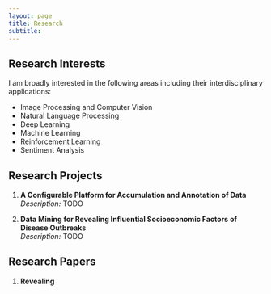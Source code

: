 ```yaml
---
layout: page
title: Research
subtitle:
---
```


## Research Interests

I am broadly interested in the following areas including their interdisciplinary applications: 
  + Image Processing and Computer Vision
  + Natural Language Processing
  + Deep Learning
  + Machine Learning
  + Reinforcement Learning
  + Sentiment Analysis

## Research Projects

1. **A Configurable Platform for Accumulation and Annotation of Data**  
   *Description:*  TODO

2. **Data Mining for Revealing Influential Socioeconomic Factors of Disease Outbreaks**  
   *Description:*  TODO


## Research Papers

1. **Revealing**